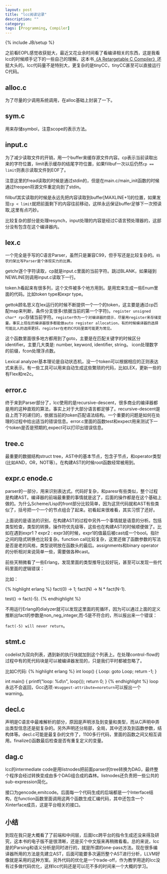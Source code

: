 ```yaml
---
layout: post
title: "lcc阅读记录"
description: ""
category:
tags: [Programming, Compiler]
---
```

{% include JB/setup %}

之前看EOPL感觉收获挺大，最近又花业余时间看了看编译相关的东西，这是我看lcc的时候顺手记下的一些自己的理解。这本书[《A Retargetable C Compiler》](http://book.douban.com/subject/1610344/)还挺大头的。lcc代码量不是特别大，更复杂的是tinyCC，tinyCC甚至可以直接运行C代码。

## alloc.c
为了尽量的少调用系统调用，在alloc基础上封装了一下。

## sym.c
用来存储symbol，注意scope的表示方法。

## input.c

为了减少读取文件的开销，用一个buffer来缓存源文件内容。cp表示当前读取出来的字符位置，limit表示缓存的结尾字符位置，如果fillbuf一次以后仍然`cp == limit`则表示读取文件到EOF了。

注意这里的fread读取的时候是通过stdin的，但是在main.c/main_init函数的时候通过freopen将源文件重定向到了stdin。

fillbuf其实读取的时候是永远先把内容读取到buffer[MAXLINE+1]的位置，如果发现`cp < limit`就把前面剩下的内容往前移动，这样永远保证buffer足够下一次预读取,这里有点巧妙。

比较复杂的部分是处理resynch，input处理的内容是经过C语言预处理器的，这部分没有包含在这个编译器内。

## lex.c

一个完全是手写的C语言Parser，虽然只是兼容C99，但手写还是比较复杂的。`码农约架比写Parser是个体现实力的比赛。`

getchr逐个字符读取，cp就是input.c里面的当前字符。跳过BLANK，如果碰到NEWLINE则调用input.c读取下一行。

token.h看起来有很多列，这个文件被多个地方用到。是用宏来生成一些Enum里面的代码。比如token type和expr type。

gettok顾名思义在lex运行的时候不断提供一个一个的token，这主要是通过cp匹配map来判断，条件分支很多(依据当前的第一个字符)。`register unsigned char* rpc`存储当前字符。`register作为一个对编译器的提示，尽量用register来存储变量。事实上现在的编译器很多都能做auto register allocation，有的时候编译器的选择可能比人的选择更好。register在老的C代码里面可能更为常见。`

这个函数里面很多地方都用到了goto，主要是在匹配关键字的时候区分identifier。主要几大类是: number, keyword, identifier, string。 icon处理数字的前缀，fcon处理浮点数。

Lexical analyzer基本理论是自动状态机，没一个token可以根据相应的正则表达式来表示。有一些工具可以用来自动生成这些繁琐的代码，比如LEX，更新一些的有Flex和re2c。

## error.c
终于来到Parser部分了，lcc使用的是recursive-descent，很多商业的编译器都是用的这种直观的算法，事实上对于大部分语言都足够了。recursive-descent是自上而下的递归的，依据当前的token匹配语法结构。一个重要的问题是如何在处理的过程中给出适当的错误信息。error.c里面的函数test和expect用来测试下一个token是否是预期的,expect可以打印出错误信息。

## tree.c
最重要的数据结构struct tree，AST中的基本节点，包含子节点，和operator类型(比如AND，OR，NOT等）。在构建AST的时候root函数经常被用到。

## expr.c enode.c
parser的一部分，用来识别表达式。代码好复杂，和paresr有些类似，整个过程是构建AST。编译器的前端最重要的事情就是这了，后面的操作都是在这个基础上做的。为什么Scheme/Lisp的front部分比较简单，因为这货代码就和AST有些类似了，括号把一个一个的节点组合了起来。初看起来很难看，其实习惯了还好。

上面说的是语法的识别，在构建AST的过程中另外一个事情就是语意的分析。包括类型检查，类型的转换，操作符优先级等，这些也在构建AST的时候顺便做了。比如在遇到expr1 ? expr2 : expr3的时候，expr1的值最后被cast成一个bool。指针之间的隐式转换也比较复杂。function call比较复杂，这里还做了函数参数的写法是否是老的风格，类型说明放在函数头的最后。assignments和binary operator的分析相对来说简单一些，需要做各种cast。

前些天稍微看了一些Erlang，发现里面的类型推导比较好玩，甚至可以发现一些代码里面的逻辑错误：

比如：

{% highlight erlang %}
fact(0) -> 1;
fact(N) -> N * fact(N-1).

test() -> fact(-5).
{% endhighlight %}

不用运行Erlang的dialyzer就可以发现这里面的死循环，因为可以通过上面的定义推断出fact的参数是non_neg_integer,而-5是不符合的，所以报出来一个错误：

`fact(-5) will never return`。

## stmt.c
codelist为双向列表，遇到新的执行块就加到这个列表上。在处理control-flow的过程中有的死代码块是可以被编译器发现的，只是我们平时都被忽略了。

比如C代码:
{% highlight erlang %}
int loop() {
 Loop:
    goto Loop;
    return -1;
}

int main() {
    printf("loop: %d\n", loop());
    return 0;
}
{% endhighlight %}
loop永远不会返回，Gcc选项`-Wsuggest-attribute=noreturn`可以报出一个warning。

## decl.c
声明是C语言中最难解析的部分，原因是声明涉及到变量和类型，而从C声明中弄出类型信息还是挺复杂的。另外声明还分局部，全局，其中还涉及到函数参数，结构体等。decl.c可能是最复杂的文件了，1100多行代码，里面的函数之间又相互调用。finalize()函数最后检查是否有重复定义的变量。

## dag.c
lcc的intermediate code是用listnodes把前面parser的tree转换为DAG，最终整个程序会经过转换变成由多个DAG组合成的森林。listnodes还负责把一些公共的sub-expression简化。

接口为gencode,emitcode。后面每一个代码生成的后端都是一个Interface结构，在function函数里面调用这两个函数生成汇编代码，其中还包含一个Xinterface成员，这是平台相关的接口。


## 小结
到现在我只是大概看了了前端和中间层，后面lcc跨平台的指令生成还没来得及研究，这本书的电子版不是很清晰，还是买个中文版来再稍微看看。总的来说，lcc是的Parsing和语义分析是同时进行的，就是所谓的one-pass方法。现在很多编译器所用的方法是先建立AST，后面可能要多次遍历整个AST进行分析，LLVM好像就是采用的这种方案。另外代码的优化是一个trade-off，作为教学用途的lcc没有过多做代码优化，这样lcc代码还是可以花不多的时间来一个大概的学习。
